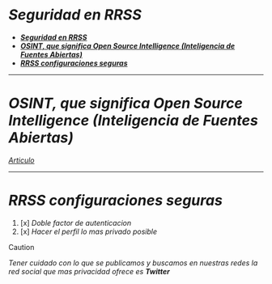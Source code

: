 <!-- Autor: Daniel Benjamin Perez Morales -->
<!-- GitHub: https://github.com/DanielPerezMoralesDev13 -->
<!-- Correo electrónico: danielperezdev@proton.me -->

# ***Seguridad en RRSS***

- [***Seguridad en RRSS***](#seguridad-en-rrss)
- [***OSINT, que significa Open Source Intelligence (Inteligencia de Fuentes Abiertas)***](#osint-que-significa-open-source-intelligence-inteligencia-de-fuentes-abiertas)
- [***RRSS configuraciones seguras***](#rrss-configuraciones-seguras)

---

# ***OSINT, que significa Open Source Intelligence (Inteligencia de Fuentes Abiertas)***

*[Articulo](https://web.archive.org/web/20230528223408/https://orangeitcss.net/2021/04/19/que-es-osint-y-para-que-sirve/ "https://web.archive.org/web/20230528223408/https://orangeitcss.net/2021/04/19/que-es-osint-y-para-que-sirve/")*

---

# ***RRSS configuraciones seguras***

1. [x] *Doble factor de autenticacion*
2. [x] *Hacer el perfil lo mas privado posible*

> [!CAUTION]
> *Tener cuidado con lo que se publicamos y buscamos en nuestras redes la red social que mas privacidad ofrece es **Twitter***
